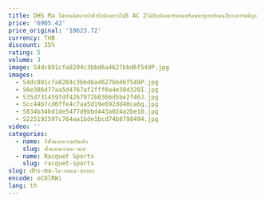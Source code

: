 ```yaml
---
title: DHS Ma ไม้เทนนิสลายกีฬาปิงปองยาวไม้5 AC 2ไม้ปิงปองคาร์บอนพร้อมพายุเฮอริเคน3ยางอาร์คดีบุก
price: '6905.42'
price_original: '10623.72'
currency: THB
discount: 35%
rating: 5
volume: 3
image: S4dc891cfa8204c3bbd6a4627bbd6f549P.jpg
images:
  - S4dc891cfa8204c3bbd6a4627bbd6f549P.jpg
  - S6e386d77aa5d4767af2fff0a4e38d320I.jpg
  - S35d731459fdf4267972b0366d5be2f46J.jpg
  - Scc44b7cd0ffe4c7aa5d19e692dd40ca6g.jpg
  - S834b34bd1de5477d9bbd443a024a2be10.jpg
  - S225192597c764aa1bde1bcd74b8798494.jpg
video: ''
categories:
  - name: กีฬาและความบันเทิง
    slug: ฬาและความบ-นเท
  - name: Racquet Sports
    slug: racquet-sports
slug: dhs-ma-ไม-เทนน-สลายก
encode: oCOlRWi
lang: th
---
```

  